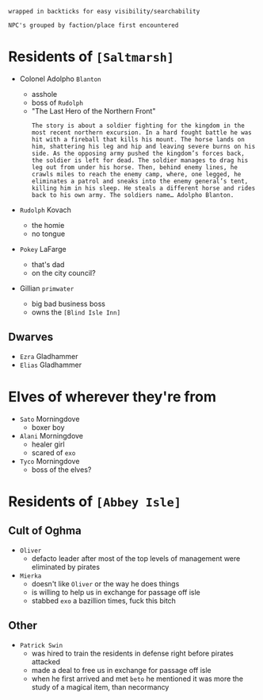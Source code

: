 ```
wrapped in backticks for easy visibility/searchability
```

```
NPC's grouped by faction/place first encountered
```
# Residents of `[Saltmarsh]`
- Colonel Adolpho `Blanton`
    - asshole
    - boss of `Rudolph`
    - "The Last Hero of the Northern Front"
        ```
        The story is about a soldier fighting for the kingdom in the most recent northern excursion. In a hard fought battle he was hit with a fireball that kills his mount. The horse lands on him, shattering his leg and hip and leaving severe burns on his side. As the opposing army pushed the kingdom’s forces back, the soldier is left for dead. The soldier manages to drag his leg out from under his horse. Then, behind enemy lines, he crawls miles to reach the enemy camp, where, one legged, he eliminates a patrol and sneaks into the enemy general’s tent, killing him in his sleep. He steals a different horse and rides back to his own army. The soldiers name… Adolpho Blanton.
        ```
    
- `Rudolph` Kovach
    - the homie
    - no tongue
- `Pokey` LaFarge
    - that's dad
    - on the city council?
- Gillian `primwater`
    - big bad business boss
    - owns the `[Blind Isle Inn]`
## Dwarves
- `Ezra` Gladhammer
- `Elias` Gladhammer

# Elves of wherever they're from
- `Sato` Morningdove
    - boxer boy
- `Alani` Morningdove
    - healer girl
    - scared of `exo`
- `Tyco` Morningdove
    - boss of the elves?
# Residents of `[Abbey Isle]` 
## Cult of Oghma
- `Oliver`
    - defacto leader after most of the top levels of management were eliminated by pirates
- `Mierka`
    - doesn't like `Oliver` or the way he does things
    - is willing to help us in exchange for passage off isle
    - stabbed `exo` a bazillion times, fuck this bitch
## Other
- `Patrick Swin`
    - was hired to train the residents in defense right before pirates attacked
    - made a deal to free us in exchange for passage off isle
    - when he first arrived and met `beto` he mentioned it was more the study of a magical item, than necormancy


